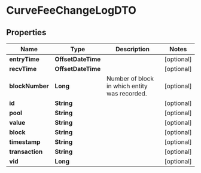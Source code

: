 

# CurveFeeChangeLogDTO


## Properties

| Name | Type | Description | Notes |
|------------ | ------------- | ------------- | -------------|
|**entryTime** | **OffsetDateTime** |  |  [optional] |
|**recvTime** | **OffsetDateTime** |  |  [optional] |
|**blockNumber** | **Long** | Number of block in which entity was recorded. |  [optional] |
|**id** | **String** |  |  [optional] |
|**pool** | **String** |  |  [optional] |
|**value** | **String** |  |  [optional] |
|**block** | **String** |  |  [optional] |
|**timestamp** | **String** |  |  [optional] |
|**transaction** | **String** |  |  [optional] |
|**vid** | **Long** |  |  [optional] |



